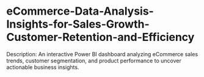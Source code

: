 # eCommerce-Data-Analysis-Insights-for-Sales-Growth-Customer-Retention-and-Efficiency
Description: An interactive Power BI dashboard analyzing eCommerce sales trends, customer segmentation, and product performance to uncover actionable business insights.
